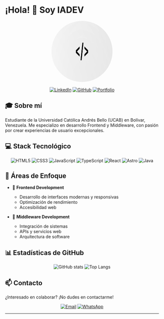 # ¡Hola! 👋 Soy IADEV

<div align="center">
  <img src="background.jpg" alt="IADEV Background" width="200" height="200" style="border-radius: 50%"/>
</div>

<div align="center">
  
[![LinkedIn](https://img.shields.io/badge/LinkedIn-0077B5?style=for-the-badge&logo=linkedin&logoColor=white)](https://www.linkedin.com/in/ignacio-aliendres-271082255)
[![GitHub](https://img.shields.io/badge/GitHub-100000?style=for-the-badge&logo=github&logoColor=white)](https://github.com/iadev2005)
[![Portfolio](https://img.shields.io/badge/Portfolio-255E63?style=for-the-badge&logo=About.me&logoColor=white)](https://portfolio-iadev.vercel.app/)

</div>

## 🎓 Sobre mí

Estudiante de la Universidad Católica Andrés Bello (UCAB) en Bolívar, Venezuela. Me especializo en desarrollo Frontend y Middleware, con pasión por crear experiencias de usuario excepcionales.

## 💻 Stack Tecnológico

<div align="center">

![HTML5](https://img.shields.io/badge/HTML5-E34F26?style=for-the-badge&logo=html5&logoColor=white)
![CSS3](https://img.shields.io/badge/CSS3-1572B6?style=for-the-badge&logo=css3&logoColor=white)
![JavaScript](https://img.shields.io/badge/JavaScript-F7DF1E?style=for-the-badge&logo=javascript&logoColor=black)
![TypeScript](https://img.shields.io/badge/TypeScript-007ACC?style=for-the-badge&logo=typescript&logoColor=white)
![React](https://img.shields.io/badge/React-20232A?style=for-the-badge&logo=react&logoColor=61DAFB)
![Astro](https://img.shields.io/badge/Astro-0C1222?style=for-the-badge&logo=astro&logoColor=FDFDFE)
![Java](https://img.shields.io/badge/Java-ED8B00?style=for-the-badge&logo=openjdk&logoColor=white)

</div>

## 🌟 Áreas de Enfoque

- 🎨 **Frontend Development**
  - Desarrollo de interfaces modernas y responsivas
  - Optimización de rendimiento
  - Accesibilidad web

- 🔄 **Middleware Development**
  - Integración de sistemas
  - APIs y servicios web
  - Arquitectura de software

## 📊 Estadísticas de GitHub

<div align="center">
  
![GitHub stats](https://github-readme-stats.vercel.app/api?username=iadev2005&show_icons=true&theme=radical)
![Top Langs](https://github-readme-stats.vercel.app/api/top-langs/?username=iadev2005&layout=compact&theme=radical)

</div>

## 📫 Contacto

¿Interesado en colaborar? ¡No dudes en contactarme!

<div align="center">
  
[![Email](https://img.shields.io/badge/Email-D14836?style=for-the-badge&logo=gmail&logoColor=white)](mailto:iadev0721@gmail.com)
[![WhatsApp](https://img.shields.io/badge/WhatsApp-25D366?style=for-the-badge&logo=whatsapp&logoColor=white)](https://wa.me/584125849038)

</div>

---
